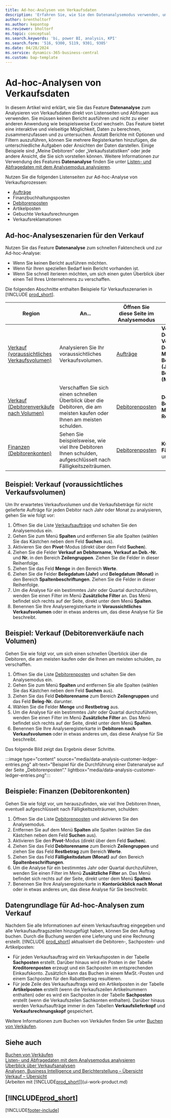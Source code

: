```yaml
---
title: Ad-hoc-Analysen von Verkaufsdaten
description: 'Erfahren Sie, wie Sie den Datenanalysemodus verwenden, um Verkaufsdaten zu analysieren.'
author: brentholtorf
ms.author: kepontop
ms.reviewer: bholtorf
ms.topic: conceptual
ms.search.keywords: 'bi, power BI, analysis, KPI'
ms.search.form: '516, 9300, 5119, 9301, 9305'
ms.date: 04/28/2024
ms.service: dynamics-365-business-central
ms.custom: bap-template
---
```


# <a name="ad-hoc-analysis-of-sales-data"></a>Ad-hoc-Analysen von Verkaufsdaten

In diesem Artikel wird erklärt, wie Sie das Feature **Datenanalyse** zum Analysieren von Verkaufsdaten direkt von Listenseiten und Abfragen aus verwenden. Sie müssen keinen Bericht ausführen und nicht zu einer anderen Anwendung wie beispielsweise Excel wechseln. Das Feature bietet eine interaktive und vielseitige Möglichkeit, Daten zu berechnen, zusammenzufassen und zu untersuchen. Anstatt Berichte mit Optionen und Filtern auszuführen, können Sie mehrere Registerkarten hinzufügen, die unterschiedliche Aufgaben oder Ansichten der Daten darstellen. Einige Beispiele sind „Meine Debitoren“ oder „Verkaufsstatistiken“ oder jede andere Ansicht, die Sie sich vorstellen können. Weitere Informationen zur Verwendung des Features **Datenanalyse** finden Sie unter [Listen- und Abfragedaten mit dem Analysemodus analysieren](analysis-mode.md).

Nutzen Sie die folgenden Listenseiten zur Ad-hoc-Analyse von Verkaufsprozessen:

- [Aufträge](https://businesscentral.dynamics.com/?page=9305)
- Finanzbuchhaltungsposten
- [Debitorenposten](https://businesscentral.dynamics.com/?page=25)
- Artikelposten
- Gebuchte Verkaufsrechnungen
- Verkaufsreklamationen

## <a name="sales-ad-hoc-analysis-scenarios"></a>Ad-hoc-Analyseszenarien für den Verkauf

Nutzen Sie das Feature **Datenanalyse** zum schnellen Faktencheck und zur Ad-hoc-Analyse:

- Wenn Sie keinen Bericht ausführen möchten.
- Wenn für Ihren speziellen Bedarf kein Bericht vorhanden ist.
- Wenn Sie schnell iterieren möchten, um sich einen guten Überblick über einen Teil Ihres Unternehmens zu verschaffen.

Die folgenden Abschnitte enthalten Beispiele für Verkaufsszenarien in [!INCLUDE [prod_short](includes/prod_short.md)].

| Region | An... | Öffnen Sie diese Seite im Analysemodus | Diese Felder verwenden |
| ---- | ----- | ------------------------------- |------------------- |
| [Verkauf (voraussichtliches Verkaufsvolumen)](#example-sales-expected-sales-volume) | Analysieren Sie Ihr voraussichtliches Verkaufsvolumen. | [Aufträge](https://businesscentral.dynamics.com/?page=9305) | **Verkauf an Debitorname**, **Verkauf an Deb.-Nr.**, **Nr.** , **Menge**, **Belegdatum (Jahr)** und **Belegdatum (Monat)**. |
| [Verkauf (Debitorenverkäufe nach Volumen)](#example-sales-customer-sales-by-volume) | Verschaffen Sie sich einen schnellen Überblick über die Debitoren, die am meisten kaufen oder Ihnen am meisten schulden. | [Debitorenposten](https://businesscentral.dynamics.com/?page=25) | **Debitorenname**, **Beleg-Nr.**, **Menge** und **Restbetrag**. |
| [Finanzen (Debitorenkonten)](#example-finance-accounts-receivables) | Sehen Sie beispielsweise, wie viel Ihre Debitoren Ihnen schulden, aufgeschlüsselt nach Fälligkeitszeiträumen. | [Debitorenposten](https://businesscentral.dynamics.com/?page=25) | **Kundenname**, **Fälligkeitsdatum** und **Restbetrag**. |

## <a name="example-sales-expected-sales-volume"></a>Beispiel: Verkauf (voraussichtliches Verkaufsvolumen)

Um Ihr erwartetes Verkaufsvolumen und die Verkaufsbeträge für nicht gelieferte Aufträge für jeden Debitor nach Jahr oder Monat zu analysieren, gehen Sie wie folgt vor:

1. Öffnen Sie die Liste [Verkaufsaufträge](https://businesscentral.dynamics.com/?page=9305) und schalten Sie den Analysemodus ein.
1. Gehen Sie zum Menü **Spalten** und entfernen Sie alle Spalten (wählen Sie das Kästchen neben dem Feld **Suchen** aus).
1. Aktivieren Sie den **Pivot**-Modus (direkt über dem Feld **Suchen**).
1. Ziehen Sie die Felder **Verkauf an Debitorname**, **Verkauf an Deb.-Nr.** und **Nr.** in den Bereich **Zeilengruppen**. Ziehen Sie die Felder in dieser Reihenfolge.
1. Ziehen Sie das Feld **Menge** in den Bereich **Werte**.
1. Ziehen Sie die Felder **Belegdatum (Jahr)** und **Belegdatum (Monat)** in den Bereich **Spaltenbeschriftungen**. Ziehen Sie die Felder in dieser Reihenfolge.
1. Um die Analyse für ein bestimmtes Jahr oder Quartal durchzuführen, wenden Sie einen Filter im Menü **Zusätzliche Filter** an. Das Menü befindet sich rechts auf der Seite, direkt unter dem Menü **Spalten**.
1. Benennen Sie Ihre Analyseregisterkarte in **Voraussichtliches Verkaufsvolumen** oder in etwas anderes um, das diese Analyse für Sie beschreibt.

## <a name="example-sales-customer-sales-by-volume"></a>Beispiel: Verkauf (Debitorenverkäufe nach Volumen)

Gehen Sie wie folgt vor, um sich einen schnellen Überblick über die Debitoren, die am meisten kaufen oder die Ihnen am meisten schulden, zu verschaffen.

1. Öffnen Sie die Liste [Debitorenposten](https://businesscentral.dynamics.com/?page=25) und schalten Sie den Analysemodus ein.
1. Gehen Sie zum Menü **Spalten** und entfernen Sie alle Spalten (wählen Sie das Kästchen neben dem Feld **Suchen** aus).
1. Ziehen Sie das Feld **Debitorenname** zum Bereich **Zeilengruppen** und das Feld **Beleg-Nr.** darunter.
1. Wählen Sie die Felder **Menge** und **Restbetrag** aus.
1. Um die Analyse für ein bestimmtes Jahr oder Quartal durchzuführen, wenden Sie einen Filter im Menü **Zusätzliche Filter** an. Das Menü befindet sich rechts auf der Seite, direkt unter dem Menü **Spalten**.
1. Benennen Sie Ihre Analyseregisterkarte in **Debitoren nach Verkaufsvolumen** oder in etwas anderes um, das diese Analyse für Sie beschreibt.

Das folgende Bild zeigt das Ergebnis dieser Schritte.

:::image type="content" source="media/data-analysis-customer-ledger-entries.png" alt-text="Beispiel für die Durchführung einer Datenanalyse auf der Seite „Debitorenposten“." lightbox="media/data-analysis-customer-ledger-entries.png":::

## <a name="example-finance-accounts-receivables"></a>Beispiele: Finanzen (Debitorenkonten)

Gehen Sie wie folgt vor, um herauszufinden, wie viel Ihre Debitoren Ihnen, eventuell aufgeschlüsselt nach Fälligkeitszeiträumen, schulden:

1. Öffnen Sie die Liste [Debitorenposten](https://businesscentral.dynamics.com/?page=25) und aktivieren Sie den Analysemodus.
1. Entfernen Sie auf dem Menü **Spalten** alle Spalten (wählen Sie das Kästchen neben dem Feld **Suchen** aus).
1. Aktivieren Sie den **Pivot**-Modus (direkt über dem Feld **Suchen**).
1. Ziehen Sie das Feld **Debitorenname** zum Bereich **Zeilengruppen** und ziehen Sie das Feld **Restbetrag** zum Bereich **Werte**.
1. Ziehen Sie das Feld **Fälligkeitsdatum (Monat)** auf den Bereich **Spaltenbeschriftungen**.
1. Um die Analyse für ein bestimmtes Jahr oder Quartal durchzuführen, wenden Sie einen Filter im Menü **Zusätzliche Filter** an. Das Menü befindet sich rechts auf der Seite, direkt unter dem Menü **Spalten**.
1. Benennen Sie Ihre Analyseregisterkarte in **Kontorückblick nach Monat** oder in etwas anderes um, das diese Analyse für Sie beschreibt.

## <a name="data-foundation-for-ad-hoc-analysis-on-sales"></a>Datengrundlage für Ad-hoc-Analysen zum Verkauf

Nachdem Sie alle Informationen auf einem Verkaufsauftrag eingegeben und alle Verkaufsauftragszeilen hinzugefügt haben, können Sie den Auftrag buchen. Durch die Buchung werden eine Lieferung und eine Rechnung erstellt. [!INCLUDE [prod_short](includes/prod_short.md)] aktualisiert die Debitoren-, Sachposten- und Artikelposten:

- Für jeden Verkaufsauftrag wird ein Verkaufsposten in der Tabelle **Sachposten** erstellt. Darüber hinaus wird ein Posten in der Tabelle **Kreditorenposten** erzeugt und ein Sachposten im entsprechenden Einkaufskonto. Zusätzlich kann das Buchen in einem MwSt.-Posten und einem Sachposten für den Rabattbetrag resultieren.
- Für jede Zeile des Verkaufsauftrags wird ein Artikelposten in der Tabelle **Artikelposten** erstellt (wenn die Verkaufszeilen Artikelnummern enthalten) oder es wird ein Sachposten in der Tabelle **Sachposten** erstellt (wenn die Verkaufszeilen Sachkonten enthalten). Darüber hinaus werden Verkaufsaufträge immer in den Tabellen **Verkaufslieferkopf** und **Verkaufsrechnungskopf** gespeichert.

Weitere Informationen zum Buchen von Verkäufen finden Sie unter [Buchen von Verkäufen](ui-post-sales.md).

## <a name="see-also"></a>Siehe auch

[Buchen von Verkäufen](ui-post-sales.md)  
[Listen- und Abfragedaten mit dem Analysemodus analysieren](analysis-mode.md)  
[Überblick über Verkaufsanalysen](sales-analytics-overview.md)  
[Analysen, Business Intelligence und Berichterstellung – Übersicht](reports-bi-reporting.md)  
[Verkauf – Übersicht](sales-manage-sales.md)  
[Arbeiten mit [!INCLUDE[prod_short](includes/prod_short.md)]](ui-work-product.md)  

## [!INCLUDE[prod_short](includes/free_trial_md.md)]  

[!INCLUDE[footer-include](includes/footer-banner.md)]
